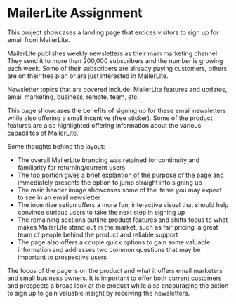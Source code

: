 # MailerLite Assignment

This project showcases a landing page that entices visitors to sign up for email from MailerLite. 

MailerLite publishes weekly newsletters as their main marketing channel. They send it to more than 200,000 subscribers and the number is growing each week. Some of their subscribers are already paying customers, others are on their free plan or are just interested in MailerLite.

Newsletter topics that are covered include: MailerLite features and updates, email marketing, business, remote, team, etc.

This page showcases the benefits of signing up for these email newsletters while also offering a small incentive (free sticker). Some of the product features are also highlighted offering information about the various capabilites of MailerLite.

Some thoughts behind the layout:

- The overall MailerLite branding was retained for continuity and familiarity for returning/current users
- The top portion gives a brief explantion of the purpose of the page and immediately presents the option to jump straight into signing up
- The main header image showcases some of the items you may expect to see in an email newsletter
- The incentive setion offers a more fun, interactive visual that should help convince curious users to take the next step in signing up
- The remaining sections outline product features and shifts focus to what makes MailerLite stand out in the market, such as fair pricing, a great team of people behind the product and reliable support
- The page also offers a couple quick options to gain some valuable information and addresses two common questions that may be important to prospective users

The focus of the page is on the product and what it offers email marketers and small business owners. It is important to offer both current customers and prospects a broad look at the product while also encouraging the action to sign up to gain valuable insight by receiving the newsletters.
